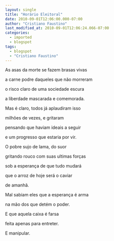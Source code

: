```yaml
---
layout: single
title: "Horário Eleitoral"
date: 2010-09-01T12:06:00.000-07:00
author: "Cristiano Faustino"
last_modified_at: 2010-09-01T12:06:24.066-07:00
categories:
  - imported
  - blogspot
tags:
  - blogspot
  - "Cristiano Faustino"
---
```


As asas da morte se fazem brasas vivas



a carne podre daqueles que não morreram



o risco claro de uma sociedade escura



a liberdade mascarada e comemorada.







Mas é claro, todos já aplaudiram isso



milhões de vezes, e gritaram



pensando que haviam ideais a seguir



e um progresso que estaria por vir.







O pobre sujo de lama, do suor



gritando rouco com suas ultimas forças



sob a esperança de que tudo mudará



que o arroz de hoje será o caviar



de amanhã.







Mal sabiam eles que a esperança é arma



na mão dos que detém o poder.



E que aquela caixa é farsa



feita apenas para entreter.



E manipular.